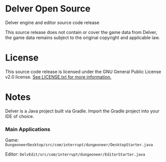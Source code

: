 # Delver Open Source
Delver engine and editor source code release

This source release does not contain or cover the game data from Delver, the game data remains subject to the original copyright and applicable law.

# License

This source code release is licensed under the GNU General Public License v2.0 license. [See LICENSE.txt for more information.](LICENSE.txt)

# Notes

Delver is a Java project built via Gradle. Import the Gradle project into your IDE of choice.

### Main Applications

Game: `DungeoneerDesktop/src/com/interrupt/dungeoneer/DesktopStarter.java`

Editor: `DelvEdit/src/com/interrupt/dungeoneer/EditorStarter.java`
